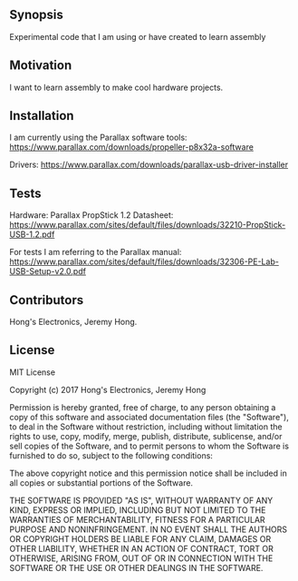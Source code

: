 ## Synopsis

Experimental code that I am using or have created to learn assembly

## Motivation

I want to learn assembly to make cool hardware projects.

## Installation

I am currently using the Parallax software tools: https://www.parallax.com/downloads/propeller-p8x32a-software

Drivers: https://www.parallax.com/downloads/parallax-usb-driver-installer

## Tests

Hardware: Parallax PropStick 1.2
Datasheet: https://www.parallax.com/sites/default/files/downloads/32210-PropStick-USB-1.2.pdf

For tests I am referring to the Parallax manual:
https://www.parallax.com/sites/default/files/downloads/32306-PE-Lab-USB-Setup-v2.0.pdf

## Contributors

Hong's Electronics, Jeremy Hong.

## License

MIT License

Copyright (c) 2017 Hong's Electronics, Jeremy Hong

Permission is hereby granted, free of charge, to any person obtaining a copy
of this software and associated documentation files (the "Software"), to deal
in the Software without restriction, including without limitation the rights
to use, copy, modify, merge, publish, distribute, sublicense, and/or sell
copies of the Software, and to permit persons to whom the Software is
furnished to do so, subject to the following conditions:

The above copyright notice and this permission notice shall be included in all
copies or substantial portions of the Software.

THE SOFTWARE IS PROVIDED "AS IS", WITHOUT WARRANTY OF ANY KIND, EXPRESS OR
IMPLIED, INCLUDING BUT NOT LIMITED TO THE WARRANTIES OF MERCHANTABILITY,
FITNESS FOR A PARTICULAR PURPOSE AND NONINFRINGEMENT. IN NO EVENT SHALL THE
AUTHORS OR COPYRIGHT HOLDERS BE LIABLE FOR ANY CLAIM, DAMAGES OR OTHER
LIABILITY, WHETHER IN AN ACTION OF CONTRACT, TORT OR OTHERWISE, ARISING FROM,
OUT OF OR IN CONNECTION WITH THE SOFTWARE OR THE USE OR OTHER DEALINGS IN THE
SOFTWARE.
